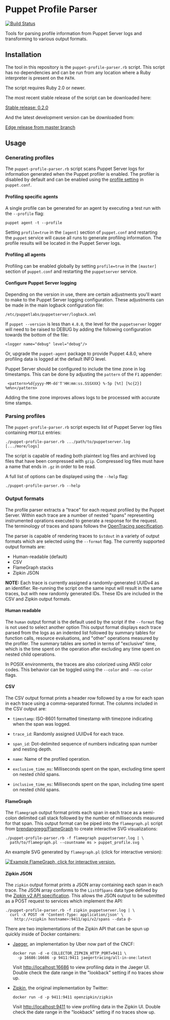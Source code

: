 Puppet Profile Parser
=====================

[![Build Status](https://travis-ci.org/Sharpie/puppet-profile-parser.svg?branch=master)](https://travis-ci.org/Sharpie/puppet-profile-parser)

Tools for parsing profile information from Puppet Server logs and transforming
to various output formats.


Installation
------------

The tool in this repository is the `puppet-profile-parser.rb` script. This
script has no dependencies and can be run from any location where a Ruby
interpreter is present on the `PATH`.

The script requires Ruby 2.0 or newer.

The most recent stable release of the script can be downloaded here:

  [Stable release: 0.2.0][stable-release]


And the latest development version can be downloaded from:

  [Edge release from master branch][edge-release]

  [stable-release]: https://github.com/Sharpie/puppet-profile-parser/releases/download/0.2.0/puppet-profile-parser.rb
  [edge-release]: https://raw.githubusercontent.com/Sharpie/puppet-profile-parser/master/puppet-profile-parser.rb


Usage
-----

### Generating profiles

The `puppet-profile-parser.rb` script scans Puppet Server logs for information
generated when the Puppet profiler is enabled. The profiler is disabled by
default and can be enabled using the [profile setting][profile-setting]
in `puppet.conf`.

  [profile-setting]: https://puppet.com/docs/puppet/5.4/configuration.html#profile

#### Profiling specific agents

A single profile can be generated for an agent by executing a test run
with the `--profile` flag:

    puppet agent -t --profile

Setting `profile=true` in the `[agent]` section of `puppet.conf` and restarting
the `puppet` service will cause all runs to generate profiling information. The
profile results will be located in the Puppet Server logs.

#### Profiling all agents

Profiling can be enabled globally by setting `profile=true` in the `[master]`
section of `puppet.conf` and restarting the `puppetserver` service.

#### Configure Puppet Server logging

Depending on the version in use, there are certain adjustments you'll want to
make to the Puppet Server logging configuration. These adjustments can be made
in the main logback configuration file:

    /etc/puppetlabs/puppetserver/logback.xml

If `puppet --version` is less than `4.8.0`, the level for the `puppetserver`
logger will need to be raised to DEBUG by adding the following configuration
towards the bottom of the file:

    <logger name="debug" level="debug"/>

Or, upgrade the `puppet-agent` package to provide Puppet 4.8.0, where profiling
data is logged at the default INFO level.

Puppet Server should be configured to include the time zone in log timestamps.
This can be done by adjusting the `pattern` of the `F1` appender:

     <pattern>%d{yyyy-MM-dd'T'HH:mm:ss.SSSXXX} %-5p [%t] [%c{2}] %m%n</pattern>

Adding the time zone improves allows logs to be processed with accurate time
stamps.

### Parsing profiles

The `puppet-profile-parser.rb` script expects list of Puppet Server
log files containing `PROFILE` entries:

    ./puppet-profile-parser.rb .../path/to/puppetserver.log [.../more/logs]

The script is capable of reading both plaintext log files and archived
log files that have been compressed with `gzip`. Compressed log files
must have a name that ends in `.gz` in order to be read.

A full list of options can be displayed using the `--help` flag:

    ./puppet-profile-parser.rb --help

### Output formats

The profile parser extracts a "trace" for each request profiled by the Puppet
Server. Within each trace are a number of nested "spans" representing
instrumented oprations executed to generate a response for the request. The
terminology of traces and spans follows the [OpenTracing specification][opentracing-spec].

The parser is capable of rendering traces to `$stdout` in a variety of
output formats which are selected using the `--format` flag. The currently
supported output formats are:

  - Human-readable (default)
  - CSV
  - FlameGraph stacks
  - Zipkin JSON

**NOTE:** Each trace is currently assigned a randomly-generated UUIDv4 as an
identifier. Re-running the script on the same input will result in the same
traces, but with new randomly generated IDs. These IDs are included in the
CSV and Zipkin output formats.

  [opentracing-spec]: https://github.com/opentracing/specification/blob/master/specification.md

#### Human readable

The `human` output format is the default used by the script if the `--format`
flag is not used to select another option This output format displays each
trace parsed from the logs as an indented list followed by summary tables for
function calls, resource evaluations, and "other" operations measured by the
profiler. The summary tables are sorted in terms of "exclusive" time, which is
the time spent on the operation after excluding any time spent on nested child
operations.

In POSIX environments, the traces are also colorized using ANSI color codes.
This behavior can be toggled using the `--color` and `--no-color` flags.


#### CSV

The CSV output format prints a header row followed by a row for each span in
each trace using a comma-separated format. The columns included in the CSV
output are:

  - `timestamp`: ISO-8601 formatted timestamp with timezone indicating when
     the span was logged.

  - `trace_id`: Randomly assigned UUIDv4 for each trace.

  - `span_id`: Dot-delimited sequence of numbers indicating span number
     and nesting depth.

  - `name`: Name of the profiled operation.

  - `exclusive_time_ms`: Milliseconds spent on the span, excluding time
     spent on nested child spans.

  - `inclusive_time_ms`: Milliseconds spent on the span, including time
     spent on nested child spans.


#### FlameGraph

The `flamegraph` output format prints each span in each trace as a semi-colon
delimited call stack followed by the number of milliseconds measured for
that span. This output format can be piped into the `flamegraph.pl` script
from [brendangregg/FlameGraph][flamegraph] to create interactive SVG
visualizations:

    ./puppet-profile-parser.rb -f flamegraph puppetserver.log | \
      path/to/flamegraph.pl --countname ms > puppet_profile.svg

An example SVG generated by `flamegraph.pl` (click for interactive version):

  [![Example FlameGraph, click for interactive version.][example-flamegraph]][example-flamegraph]

  [flamegraph]: https://github.com/brendangregg/FlameGraph
  [example-flamegraph]: https://sharpie.github.io/puppet-profile-parser/assets/puppet_profile.svg


#### Zipkin JSON

The `zipkin` output format prints a JSON array containing each span in each
trace. The JSON array conforms to the `ListOfSpans` data type defined by the
[Zipkin v2 API specification][zipkin-v2-spec]. This allows the JSON output
to be submitted as a POST request to services which implement the API:

    ./puppet-profile-parser.rb -f zipkin puppetserver.log | \
      curl -X POST -H 'Content-Type: application/json' \
        http://<zipkin hostname>:9411/api/v2/spans --data @-

There are two implementations of the Zipkin API that can be spun up quickly
inside of Docker containers:

  - [Jaeger][jaeger], an implementation by Uber now part of the CNCF:

        docker run -d -e COLLECTOR_ZIPKIN_HTTP_PORT=9411 \
          -p 16686:16686 -p 9411:9411 jaegertracing/all-in-one:latest

    Visit <http://localhost:16686> to view profiling data in the Jaeger UI.
    Double check the date range in the "lookback" setting if no traces show up.

  - [Zipkin][zipkin], the original implementation by Twitter:

        docker run -d -p 9411:9411 openzipkin/zipkin

    Visit <http://localhost:9411> to view profiling data in the Zipkin UI.
    Double check the date range in the "lookback" setting if no traces show up.


  [zipkin-v2-spec]: https://zipkin.io/zipkin-api/
  [jaeger]: http://jaeger.readthedocs.io/en/latest/
  [zipkin]: https://zipkin.io/
